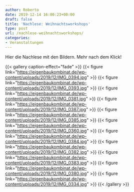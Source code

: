 ```yaml
---
author: Roberto
date: 2019-12-14 16:00:23+00:00
draft: false
title: 'Nachlese: Weihnachtsworkshops'
type: post
url: /nachlese-weihnachtsworkshops/
categories:
- Veranstaltungen
---
```





Hier die Nachlese mit den Bildern. Mehr nach dem Klick!  

<!-- more -->



  {{< gallery caption-effect="fade" >}}
{{< figure link="https://eigenbaukombinat.de/wp-content/uploads/2019/12/IMG_0394.jpg" >}}
{{< figure link="https://eigenbaukombinat.de/wp-content/uploads/2019/12/IMG_0393.jpg" >}}
{{< figure link="https://eigenbaukombinat.de/wp-content/uploads/2019/12/IMG_0381.jpg" >}}
{{< figure link="https://eigenbaukombinat.de/wp-content/uploads/2019/12/IMG_0387.jpg" >}}
{{< figure link="https://eigenbaukombinat.de/wp-content/uploads/2019/12/IMG_0385.jpg" >}}
{{< figure link="https://eigenbaukombinat.de/wp-content/uploads/2019/12/IMG_0360.jpg" >}}
{{< figure link="https://eigenbaukombinat.de/wp-content/uploads/2019/12/IMG_0384.jpg" >}}
{{< figure link="https://eigenbaukombinat.de/wp-content/uploads/2019/12/IMG_0382.jpg" >}}
{{< figure link="https://eigenbaukombinat.de/wp-content/uploads/2019/12/IMG_0383.jpg" >}}
{{< figure link="https://eigenbaukombinat.de/wp-content/uploads/2019/12/IMG_0380.jpg" >}}
{{< figure link="https://eigenbaukombinat.de/wp-content/uploads/2019/12/IMG_0334.jpg" >}}
{{< /gallery >}}

